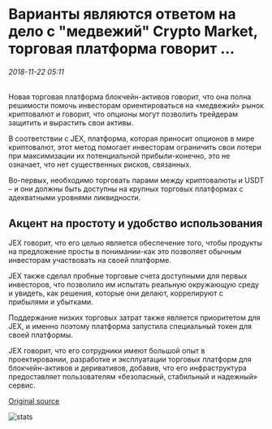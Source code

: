 # Варианты являются ответом на дело с "медвежий" Crypto Market, торговая платформа говорит ...

###### 2018-11-22 05:11

Новая торговая платформа блокчейн-активов говорит, что она полна решимости помочь инвесторам ориентироваться на «медвежий» рынок криптовалют и говорит, что опционы могут позволить трейдерам защитить и вырастить свои активы.

В соответствии с JEX, платформа, которая приносит опционов в мире криптовалют, этот метод помогает инвесторам ограничить свои потери при максимизации их потенциальной прибыли-конечно, это не означает, что нет существенных рисков, связанных.

Во-первых, необходимо торговать парами между криптовалюты и USDT – и они должны быть доступны на крупных торговых платформах с адекватными уровнями ликвидности.

## Акцент на простоту и удобство использования

JEX говорит, что его целью является обеспечение того, чтобы продукты на предложение просты в понимании-как это позволяет обычным инвесторам участвовать на своей платформе.

JEX также сделал пробные торговые счета доступными для первых инвесторов, что позволило им испытать реальную окружающую среду и увидеть, как решения, которые они делают, коррелируют с прибылями и убытками.

Поддержание низких торговых затрат также является приоритетом для JEX, и именно поэтому платформа запустила специальный токен для своей платформы.

JEX говорит, что его сотрудники имеют большой опыт в проектировании, разработке и эксплуатации торговых платформ для блокчейн-активов и деривативов, добавив, что его инфраструктура предоставляет пользователям «безопасный, стабильный и надежный» сервис.

[Original source](https://cointelegraph.com/news/options-are-the-answer-for-dealing-with-bearish-crypto-market-trading-platform-says)

![stats](https://c.statcounter.com/11760860/0/a89fa40b/1/ "stats")